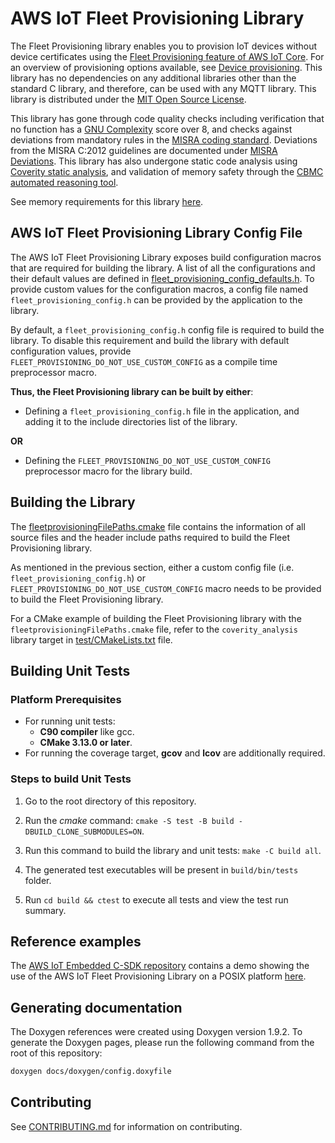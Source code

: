 # AWS IoT Fleet Provisioning Library

The Fleet Provisioning library enables you to provision IoT devices without
device certificates using the [Fleet Provisioning feature of AWS IoT Core][a1].
For an overview of provisioning options available, see [Device
provisioning][a2]. This library has no dependencies on any additional libraries
other than the standard C library, and therefore, can be used with any MQTT
library. This library is distributed under the [MIT Open Source License][a3].

[a1]: https://docs.aws.amazon.com/iot/latest/developerguide/provision-wo-cert.html
[a2]: https://docs.aws.amazon.com/iot/latest/developerguide/iot-provision.html
[a3]: LICENSE

This library has gone through code quality checks including verification that
no function has a [GNU Complexity][a4] score over 8, and checks against
deviations from mandatory rules in the [MISRA coding standard][a5]. Deviations
from the MISRA C:2012 guidelines are documented under [MISRA Deviations][a6].
This library has also undergone static code analysis using [Coverity static
analysis][a7], and validation of memory safety through the [CBMC automated
reasoning tool][a8].

[a4]: https://www.gnu.org/software/complexity/manual/complexity.html
[a5]: https://www.misra.org.uk
[a6]: MISRA.md
[a7]: https://scan.coverity.com/
[a8]: https://www.cprover.org/cbmc/

See memory requirements for this library [here][a9].

[a9]: ./docs/doxygen/include/size_table.md

## AWS IoT Fleet Provisioning Library Config File

The AWS IoT Fleet Provisioning Library exposes build configuration
macros that are required for building the library. A list of all the
configurations and their default values are defined in
[fleet\_provisioning\_config\_defaults.h][b1]. To provide custom values for the
configuration macros, a config file named `fleet_provisioning_config.h` can be
provided by the application to the library.

[b1]: source/include/fleet_provisioning_config_defaults.h

By default, a `fleet_provisioning_config.h` config file is required to build
the library. To disable this requirement and build the library with default
configuration values, provide `FLEET_PROVISIONING_DO_NOT_USE_CUSTOM_CONFIG` as
a compile time preprocessor macro.

**Thus, the Fleet Provisioning library can be built by either**:

* Defining a `fleet_provisioning_config.h` file in the application, and adding
  it to the include directories list of the library.

**OR**

* Defining the `FLEET_PROVISIONING_DO_NOT_USE_CUSTOM_CONFIG` preprocessor macro
  for the library build.

## Building the Library

The [fleetprovisioningFilePaths.cmake][c1] file contains the information of all
source files and the header include paths required to build the Fleet
Provisioning library.

[c1]: fleetprovisioningFilePaths.cmake

As mentioned in the previous section, either a custom config file (i.e.
`fleet_provisioning_config.h`) or `FLEET_PROVISIONING_DO_NOT_USE_CUSTOM_CONFIG`
macro needs to be provided to build the Fleet Provisioning library.

For a CMake example of building the Fleet Provisioning library with the
`fleetprovisioningFilePaths.cmake` file, refer to the `coverity_analysis`
library target in [test/CMakeLists.txt][c2] file.

[c2]: test/CMakeLists.txt

## Building Unit Tests

### Platform Prerequisites

- For running unit tests:
    - **C90 compiler** like gcc.
    - **CMake 3.13.0 or later**.
- For running the coverage target, **gcov** and **lcov** are additionally
  required.

### Steps to build **Unit Tests**

1. Go to the root directory of this repository.

1. Run the *cmake* command:
   `cmake -S test -B build -DBUILD_CLONE_SUBMODULES=ON`.

1. Run this command to build the library and unit tests: `make -C build all`.

1. The generated test executables will be present in `build/bin/tests` folder.

1. Run `cd build && ctest` to execute all tests and view the test run summary.

## Reference examples

The [AWS IoT Embedded C-SDK repository][e1] contains a demo showing the use of
the AWS IoT Fleet Provisioning Library on a POSIX platform [here][e2].

[e1]: https://github.com/aws/aws-iot-device-sdk-embedded-C
[e2]: https://github.com/aws/aws-iot-device-sdk-embedded-C/tree/main/demos/fleet_provisioning/fleet_provisioning_with_csr

## Generating documentation

The Doxygen references were created using Doxygen version 1.9.2. To generate
the Doxygen pages, please run the following command from the root of this
repository:

```sh
doxygen docs/doxygen/config.doxyfile
```

## Contributing

See [CONTRIBUTING.md][g1] for information on contributing.

[g1]: .github/CONTRIBUTING.md
